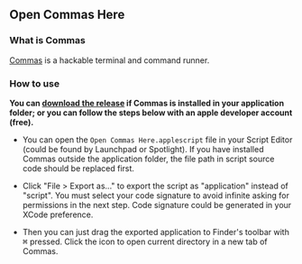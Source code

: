 ## Open Commas Here

### What is Commas

[Commas](https://github.com/CyanSalt/commas) is a hackable terminal and command runner.

### How to use

**You can [download the release](https://github.com/CyanSalt/open-commas-here/releases) if Commas is installed in your application folder; or you can follow the steps below with an apple developer account (free).**

* You can open the `Open Commas Here.applescript` file in your Script Editor (could be found by Launchpad or Spotlight). If you have installed Commas outside the application folder, the file path in script source code should be replaced first.

* Click "File > Export as..." to export the script as "application" instead of "script". You must select your code signature to avoid infinite asking for permissions in the next step. Code signature could be generated in your XCode preference.

* Then you can just drag the exported application to Finder's toolbar with <kbd>&#8984;</kbd> pressed. Click the icon to open current directory in a new tab of Commas.
